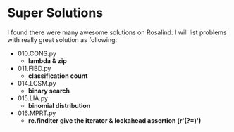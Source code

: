 
# Super Solutions

I found there were many awesome solutions on Rosalind. I will list problems with really great solution as following:

- 010.CONS.py 
	+ **lambda & zip**
- 011.FIBD.py 
	+ **classification count**
- 014.LCSM.py 
	+ **binary search**
- 015.LIA.py
	+ **binomial distribution**
- 016.MPRT.py
	+ **re.finditer give the iterator & lookahead assertion (r'(?=)')**
